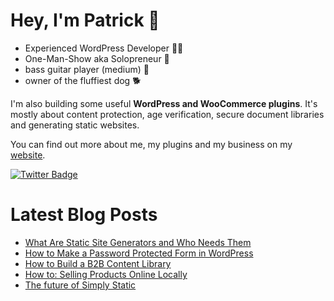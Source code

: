 # Hey, I'm Patrick 👋

- Experienced WordPress Developer 👨‍💻
- One-Man-Show aka Solopreneur 🤟
- bass guitar player (medium) 🎸
- owner of the fluffiest dog 🐕

I'm also building some useful **WordPress and WooCommerce plugins**. It's mostly about content protection, age verification, secure document libraries and generating static websites.

You can find out more about me, my plugins and my business on my [website](https://patrickposner.dev).

[![Twitter Badge](https://img.shields.io/badge/Twitter-Profile-informational?style=flat&logo=twitter&logoColor=white&color=1CA2F1)](https://twitter.com/patrickposner_)

# Latest Blog Posts
<!-- BLOG-POST-LIST:START -->
- [What Are Static Site Generators and Who Needs Them](https://patrickposner.dev/static-site-generators/)
- [How to Make a Password Protected Form in WordPress](https://patrickposner.dev/password-protected-form-in-wordpress/)
- [How to Build a B2B Content Library](https://patrickposner.dev/b2b-content-library/)
- [How to: Selling Products Online Locally](https://patrickposner.dev/how-to-selling-products-online-locally/)
- [The future of Simply Static](https://patrickposner.dev/the-future-of-simply-static/)
<!-- BLOG-POST-LIST:END --> 
